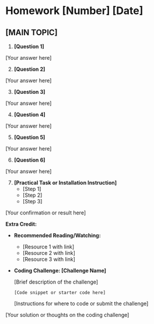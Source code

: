 # Homework [Number] [Date]

## [MAIN TOPIC]

1. **[Question 1]**

[Your answer here]

2. **[Question 2]**

[Your answer here]

3. **[Question 3]**

[Your answer here]

4. **[Question 4]**

[Your answer here]

5. **[Question 5]**

[Your answer here]

6. **[Question 6]**

[Your answer here]

7. **[Practical Task or Installation Instruction]**
   - [Step 1]
   - [Step 2]
   - [Step 3]

[Your confirmation or result here]

**Extra Credit:**

- **Recommended Reading/Watching:**
  - [Resource 1 with link]
  - [Resource 2 with link]
  - [Resource 3 with link]

- **Coding Challenge: [Challenge Name]**

  [Brief description of the challenge]

  ```[language]
  [Code snippet or starter code here]
  ```

  [Instructions for where to code or submit the challenge]

[Your solution or thoughts on the coding challenge]